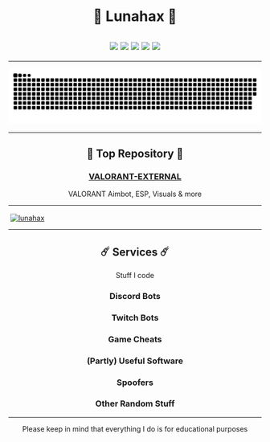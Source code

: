 <h1 align="center">
  🌙 Lunahax 🌙
</h1>

<h2 align="center">
<a href="https://github.com/Lunahax"><img src="https://img.shields.io/badge/javascript-303030?style=for-the-badge&logo=javascript&logoColor=white"></a>
<a href="https://github.com/Lunahax"><img src="https://img.shields.io/badge/python-303030?style=for-the-badge&logo=python&logoColor=white"></a>
<a href="https://github.com/Lunahax"><img src="https://img.shields.io/badge/c++-303030?style=for-the-badge&logo=c%2B%2B&logoColor=white"></a>
<a href="https://github.com/Lunahax"><img src="https://img.shields.io/badge/html-303030?style=for-the-badge&logo=html5&logoColor=white"></a>
<a href="https://github.com/Lunahax"><img src="https://img.shields.io/badge/css-303030?style=for-the-badge&logo=css3&logoColor=white"></a>
</h2>

---

<a href="https://github.com/Lunahax"><img src="https://github.com/Lunahax/Lunahax/blob/output/github-contribution-grid-snake.svg"></a>

---

<h2 align="center">
  🌟 Top Repository 🌟
</h2>

<h3 align="center"><a href="https://github.com/Lunahax/VALORANT-EXTERNAL">VALORANT-EXTERNAL</a></h3>
<p align="center">VALORANT Aimbot, ESP, Visuals & more</p>

---

<p>&nbsp;<a href="https://github.com/Lunahax/"><img align="center" src="https://github-readme-stats.vercel.app/api?username=lunahax&show_icons=true&locale=en" alt="lunahax" /></a></p>

---


<h2 align="center">
  ☄️ Services ☄️
</h2>

<p align="center">Stuff I code</p>

<h3 align="center">
Discord Bots
</h3>

<h3 align="center">
Twitch Bots
</h3>

<h3 align="center">
Game Cheats
</h3>

<h3 align="center">
(Partly) Useful Software
</h3>

<h3 align="center">
Spoofers
</h3>

<h3 align="center">
Other Random Stuff
</h3>

---

<p align="center">Please keep in mind that everything I do is for educational purposes</p>
